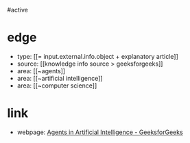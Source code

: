 #active 

# edge
- type: [[= input.external.info.object + explanatory article]]
- source: [[knowledge info source > geeksforgeeks]]
- area: [[~agents]]
- area: [[~artificial intelligence]]
- area: [[~computer science]]

# link
- webpage: [Agents in Artificial Intelligence - GeeksforGeeks](https://www.geeksforgeeks.org/agents-artificial-intelligence/)

